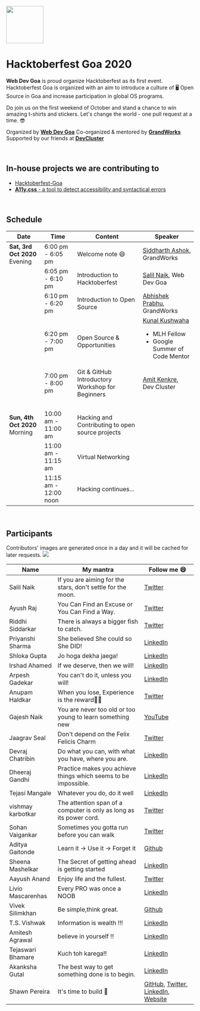 <p>
<a href="https://hacktoberfest.digitalocean.com/">
<img src="https://raw.githubusercontent.com/salil-naik/hacktoberfest-goa/master/assets/hacktoberfest-H.svg" width="100px">
</a>
</p>

# Hacktoberfest Goa 2020

**Web Dev Goa** is proud organize Hacktoberfest as its first event. Hacktoberfest Goa is organized with an aim to introduce a culture of 🖥️ Open Source in Goa and increase participation in global OS programs.

Do join us on the first weekend of October and stand a chance to win amazing t-shirts and stickers. Let's change the world - one pull request at a time. 😎

Organized by **[Web Dev Goa](https://twitter.com/WebDevGoa)**
Co-organized & mentored by **[GrandWorks](http://grandworks.co/)**
Supported by our friends at **[DevCluster](https://devcluster.community/)**

<br />

## In-house projects we are contributing to

<ul>
<li><a href="https://github.com/WebDevGoa/hacktoberfest-goa/issues">Hacktoberfest-Goa</a></li>
<li><a href="https://github.com/salil-naik/a11y.css/issues"><b>A11y.css</b> - a tool to detect accessibility and syntactical errors</a></li>
</ul>

<br />

## Schedule

| Date                                | Time                  | Content                                          | Speaker                                                                                                                         |
| ----------------------------------- | --------------------- | ------------------------------------------------ | ------------------------------------------------------------------------------------------------------------------------------- |
| <b>Sat, 3rd Oct 2020</b><br>Evening | 6:00 pm - 6:05 pm     | Welcome note 😄                                  | [Siddharth Ashok](https://www.linkedin.com/in/siddharthashok/), GrandWorks                                                      |
| &nbsp;                              | 6:05 pm - 6:10 pm     | Introduction to Hacktoberfest                    | [Salil Naik](https://www.linkedin.com/in/salilnaik/), Web Dev Goa                                                               |
| &nbsp;                              | 6:10 pm - 6:20 pm     | Introduction to Open Source                      | [Abhishek Prabhu](https://abyshakes.com/), GrandWorks                                                                           |
| &nbsp;                              | 6:20 pm - 7:00 pm     | Open Source & Opportunities                      | [Kunal Kushwaha](https://www.linkedin.com/in/kunal-kushwaha/) <ul><li>MLH Fellow</li><li>Google Summer of Code Mentor</li></ul> |
| &nbsp;                              | 7:00 pm - 8:00 pm     | Git & GitHub Introductory Workshop for Beginners | [Amit Kenkre](https://www.linkedin.com/in/amit-kenkre-705424177/), Dev Cluster                                                  |
| &nbsp;                              | &nbsp;                | &nbsp;                                           | &nbsp;                                                                                                                          |
| <b>Sun, 4th Oct 2020</b><br>Morning | 10:00 am - 11:00 am   | Hacking and Contributing to open source projects | &nbsp;                                                                                                                          |
| &nbsp;                              | 11:00 am - 11:15 am   | Virtual Networking                               | &nbsp;                                                                                                                          |
| &nbsp;                              | 11:15 am - 12:00 noon | Hacking continues...                             |

<br />

## Participants

Contributors' images are generated once in a day and it will be cached for later requests.
<a href="https://github.com/webdevgoa/hacktoberfest-goa/graphs/contributors">
<img src="https://contributors-img.web.app/image?repo=webdevgoa/hacktoberfest-goa" />
</a>

| Name              | My mantra                                                           | Follow me 😄                                                         |
| ----------------- | ------------------------------------------------------------------- | -------------------------------------------------------------------- |
| Salil Naik        | If you are aiming for the stars, don't settle for the moon.         | [Twitter](https://twitter.com/__salil_naik__)                        |
| Ayush Raj         | You Can Find an Excuse or You Can Find a Way.                       | [Twitter](https://twitter.com/AyushRa49585623)                       |
| Riddhi Siddarkar  | There is always a bigger fish to catch.                             | [Twitter](https://twitter.com/siddarkar)                             |
| Priyanshi Sharma  | She believed She could so She DID!                                  | [LinkedIn](https://www.linkedin.com/in/priyanshi-sharma-/)           |
| Shloka Gupta      | Jo hoga dekha jaega!                                                | [LinkedIn](https://www.linkedin.com/in/shloka-gupta-45b974157)       |
| Irshad Ahamed     | If we deserve, then we will!                                        | [LinkedIn](https://www.linkedin.com/in/irshad101)                    |
| Arpesh Gadekar    | You can't do it, unless you will!                                   | [LinkedIn](https://www.linkedin.com/in/arpesh28)                     |
| Anupam Haldkar    | When you lose, Experience is the reward🏳‍🌈                         | [Twitter](https://twitter.com/anupamhaldkar)                         |
| Gajesh Naik       | You are never too old or too young to learn something new           | [YouTube](https://youtube.com/gajeshsnaik)                           |
| Jaagrav Seal      | Don't depend on the Felix Felicis Charm                             | [Twitter](https://twitter.com/xJaagrav)                              |
| Devraj Chatribin  | Do what you can, with what you have, where you are.                 | [LinkedIn](https://www.linkedin.com/in/devraj-chatribin)             |
| Dheeraj Gandhi    | Practice makes you achieve things which seems to be impossible.     | [LinkedIn](https://www.linkedin.com/in/dheeraj-gandhi-3257781b1/)    |
| Tejasi Mangale    | Whatever you do, do it well                                         | [LinkedIn](https://www.linkedin.com/in/tejasi-mangale-15a0821a9)     |
| vishmay karbotkar | The attention span of a computer is only as long as its power cord. | [Twitter](https://www.twitter.com/VKarbotkar)                        |
| Sohan Vaigankar   | Sometimes you gotta run before you can walk                         | [Twitter](https://twitter.com/sohanvaigankar)                        |
| Aditya Gaitonde   | Learn it -> Use it -> Forget it                                     | [Github](https://github.com/adgai19)                                 |
| Sheena Mashelkar  | The Secret of getting ahead is getting started                      | [LinkedIn](https://www.linkedin.com/in/sheena-mashelkar-040545168/)  |
| Aayush Anand      | Enjoy life and the fullest.                                         | [Twitter](https://twitter.com/aadh_goa/)                             |
| Livio Mascarenhas | Every PRO was once a NOOB                                           | [LinkedIn](https://www.linkedin.com/in/livio-mascarenhas-2b8b6a1b8/) |
| Vivek Silimkhan   | Be simple,think great.                                              | [Github](https://github.com/VivekSil)                                |
| T.S. Vishwak      | Information is wealth !!!                                           | [LinkedIn](https://www.linkedin.com/in/t-s-v-747a89128)              |
| Amitesh Agrawal   | believe in yourself !!                                              | [LinkedIn](https://www.linkedin.com/in/amitesh-agrawal-750802190)    |
| Tejaswari Bhamare | Kuch toh karega!!                                                   | [LinkedIn](https://www.linkedin.com/in/tejaswari-bhamare-68a2131b0)  |
| Akanksha Gutal    | The best way to get something done is to begin.                     | [LinkedIn](https://www.linkedin.com/in/akankshagutal/)               |
| Shawn Pereira     | It's time to build 🔧                                               | [GitHub](https://github.com/recurshawn), [Twitter](https://twitter.com/Incept_shawn), [LinkedIn](https://linkedin.com/in/shawn-pereira), [Website](https://shawnpereira.me)

